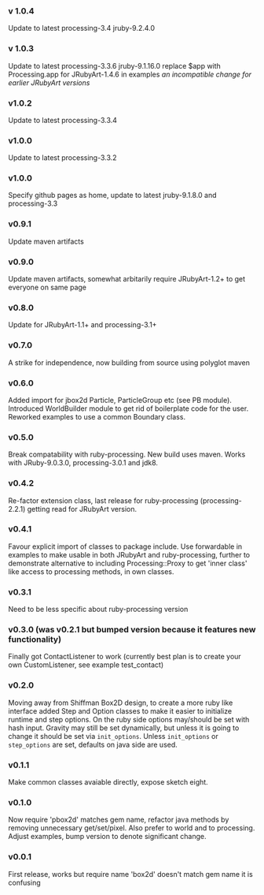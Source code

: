 ### v 1.0.4
Update to latest processing-3.4 jruby-9.2.4.0

### v 1.0.3
Update to latest processing-3.3.6 jruby-9.1.16.0 replace $app with Processing.app for JRubyArt-1.4.6 in examples _an incompatible change for earlier JRubyArt versions_

### v1.0.2
Update to latest processing-3.3.4

### v1.0.0
Update to latest processing-3.3.2

### v1.0.0

Specify github pages as home, update to latest jruby-9.1.8.0 and processing-3.3

### v0.9.1

Update maven artifacts
### v0.9.0

Update maven artifacts, somewhat arbitarily require JRubyArt-1.2+ to get everyone on same page

### v0.8.0
Update for JRubyArt-1.1+ and processing-3.1+

### v0.7.0

A strike for independence, now building from source using polyglot maven

### v0.6.0

Added import for jbox2d Particle, ParticleGroup etc (see PB module).  Introduced WorldBuilder module to get rid of boilerplate code for the user. Reworked examples to use a common Boundary class.

### v0.5.0

Break compatability with ruby-processing. New build uses maven. Works with JRuby-9.0.3.0, processing-3.0.1 and jdk8.


### v0.4.2

Re-factor extension class, last release for ruby-processing (processing-2.2.1) getting read for JRubyArt version.

### v0.4.1

Favour explicit import of classes to package include.  Use forwardable in examples to make usable in both JRubyArt and ruby-processing, further to demonstrate alternative to including Processing::Proxy to get 'inner class' like access to processing methods, in own classes.

### v0.3.1

Need to be less specific about ruby-processing version

### v0.3.0 (was v0.2.1 but bumped version because it features new functionality)

Finally got ContactListener to work (currently best plan is to create your own CustomListener, see example test_contact)

### v0.2.0

Moving away from Shiffman Box2D design, to create a more ruby like interface added Step and Option classes to make it easier to initialize runtime and step options. On the ruby side options may/should be set with hash input. Gravity may still be set dynamically, but unless it is going to change it should be set via `init_options`. Unless `init_options` or `step_options` are set, defaults on java side are used.

### v0.1.1

Make common classes avaiable directly, expose sketch eight.

### v0.1.0

Now require 'pbox2d' matches gem name, refactor java methods by removing unnecessary get/set/pixel. Also prefer to world and to processing. Adjust examples, bump version to denote significant change.


### v0.0.1

First release, works but require name 'box2d' doesn't match gem name it is confusing
